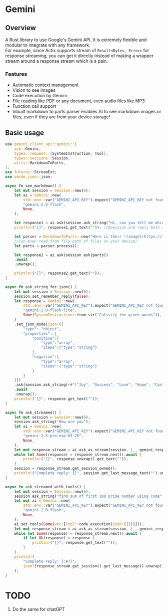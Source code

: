 # Gemini
## Overview
A Rust library to use Google's Gemini API. It is extremely flexible and modular to integrate with any framework.  
For example, since Actix supports stream of `Result<Bytes, Error>` for response streaming, you can get it directly instead of making a wrapper stream around a response stream which is a pain.

### Features
- Automatic context management
- Vision to see images
- Code execution by Gemini
- File reading like PDF or any document, even audio files like MP3
- Function call support
- Inbuilt markdown to parts parser enables AI to see markdown images or files, even if they are from your device storage!

## Basic usage
```rust
use gemini_client_api::gemini::{
    ask::Gemini,
    types::request::{SystemInstruction, Tool},
    types::sessions::Session,
    utils::MarkdownToParts,
};
use futures::StreamExt;
use serde_json::json;

async fn see_markdown() {
    let mut session = Session::new(6);
    let ai = Gemini::new(
        std::env::var("GEMINI_API_KEY").expect("GEMINI_API_KEY not found"),
        "gemini-2.0-flash",
        None,
    );

    let response1 = ai.ask(session.ask_string("Hi, can you tell me which one of two bowls has more healty item?")).await.unwrap();
    println!("{}", response1.get_text("")); //Question and reply both automatically gets stored in `session` for context.

    let parser = MarkdownToParts::new("Here is their ![image](https://th.bing.com/th?id=ORMS.0ba175d4898e31ae84dc62d9cd09ec84&pid=Wdp&w=612&h=304&qlt=90&c=1&rs=1&dpr=1.5&p=0). Thanks by the way", |_|"image/png".to_string()).await;
    //Can even read from file path of files on your device!
    let parts = parser.process();

    let response2 = ai.ask(session.ask(parts))
    .await
    .unwrap();

    println!("{}", response2.get_text(""));
}

async fn ask_string_for_json() {
    let mut session = Session::new(6);
    session.set_remember_reply(false);
    let response = Gemini::new(
        std::env::var("GEMINI_API_KEY").expect("GEMINI_API_KEY not found"),
        "gemini-2.0-flash-lite",
        Some(SystemInstruction::from_str("Calssify the given words")),
    )
    .set_json_mode(json!({
        "type": "object",
        "properties": {
            "positive":{
                "type":"array",
                "items":{"type":"string"}
            },
            "negative":{
                "type":"array",
                "items":{"type":"string"}
            }
        }
    }))
    .ask(session.ask_string(r#"["Joy", "Success", "Love", "Hope", "Confidence", "Peace", "Victory", "Harmony", "Inspiration", "Gratitude", "Prosperity", "Strength", "Freedom", "Comfort", "Brilliance" "Fear", "Failure", "Hate", "Doubt", "Pain", "Suffering", "Loss", "Anxiety", "Despair", "Betrayal", "Weakness", "Chaos", "Misery", "Frustration", "Darkness"]"#))
    .await
    .unwrap();
    println!("{}", response.get_text(""));
}

async fn ask_streamed() {
    let mut session = Session::new(6);
    session.ask_string("How are you");
    let ai = Gemini::new(
        std::env::var("GEMINI_API_KEY").expect("GEMINI_API_KEY not found"),
        "gemini-2.5-pro-exp-03-25",
        None,
    );
    let mut response_stream = ai.ask_as_stream(session, |_, gemini_response| gemini_response).await.unwrap();
    while let Some(response) = response_stream.next().await {
        println!("{}", response.unwrap().get_text(""));
    }
    session = response_stream.get_session_owned();
    println!("Complete reply: {}", session.get_last_message_text("").unwrap());
}

async fn ask_streamed_with_tools() {
    let mut session = Session::new(6);
    session.ask_string("find sum of first 100 prime number using code");
    let mut ai = Gemini::new(
        std::env::var("GEMINI_API_KEY").expect("GEMINI_API_KEY not found"),
        "gemini-2.0-flash",
        None,
    );
    ai.set_tools(Some(vec![Tool::code_execution(json!({}))]));
    let mut response_stream = ai.ask_as_stream(session, |_, gemini_response| gemini_response).await.unwrap();
    while let Some(response) = response_stream.next().await {
        if let Ok(response) = response {
            println!("{}", response.get_text(""));
        }
    }
    println!(
        "Complete reply: {:#?}",
        json!(response_stream.get_session().get_last_message().unwrap())
    );
}
```
# TODO
1. Do the same for chatGPT
